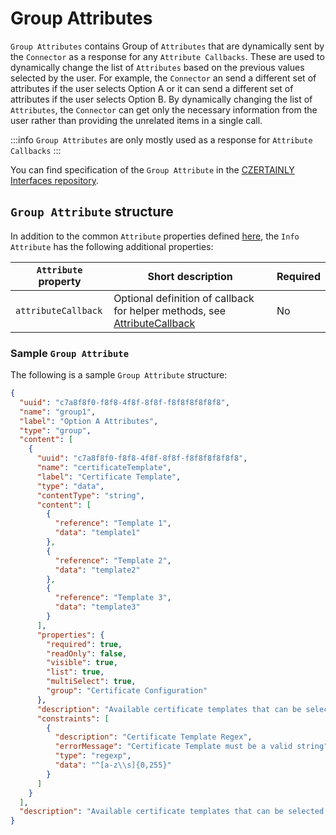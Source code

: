 # Group Attributes

`Group Attributes` contains Group of `Attributes` that are dynamically sent by the `Connector` as a response for any `Attribute Callbacks`. These are used to dynamically change the list of `Attributes` based on the previous values selected by the user. For example, the `Connector` an send a different set of attributes if the user selects Option A or it can send a different set of attributes if the user selects Option B. By dynamically changing the list of `Attributes`, the `Connector` can get only the necessary information from the user rather than providing the unrelated items in a single call.

:::info
`Group Attributes` are only mostly used as a response for `Attribute Callbacks`
:::


You can find specification of the `Group Attribute` in the [CZERTAINLY Interfaces repository](https://github.com/3KeyCompany/CZERTAINLY-Interfaces/blob/develop/src/main/java/com/czertainly/api/model/common/attribute/v2/GroupAttribute.java).

## `Group Attribute` structure

In addition to the common `Attribute` properties defined [here](10-overview#attributedefinition), the `Info Attribute` has the following additional properties:

| `Attribute` property | Short description                                                                                                                                                                                                                         | Required                                    |
| -------------------- | ----------------------------------------------------------------------------------------------------------------------------------------------------------------------------------------------------------------------------------------- | ------------------------------------------- |
| `attributeCallback`  | Optional definition of callback for helper methods, see [AttributeCallback](https://github.com/3KeyCompany/CZERTAINLY-Interfaces/blob/develop/src/main/java/com/czertainly/api/model/common/attribute/v2/callback/AttributeCallback.java) | <span class="badge badge--danger">No</span> |

### Sample `Group Attribute`

The following is a sample `Group Attribute` structure:

```json
{
  "uuid": "c7a8f8f0-f8f8-4f8f-8f8f-f8f8f8f8f8f8",
  "name": "group1",
  "label": "Option A Attributes",
  "type": "group",
  "content": [
    {
      "uuid": "c7a8f8f0-f8f8-4f8f-8f8f-f8f8f8f8f8f8",
      "name": "certificateTemplate",
      "label": "Certificate Template",
      "type": "data",
      "contentType": "string",
      "content": [
        {
          "reference": "Template 1",
          "data": "template1"
        },
        {
          "reference": "Template 2",
          "data": "template2"
        },
        {
          "reference": "Template 3",
          "data": "template3"
        }
      ],
      "properties": {
        "required": true,
        "readOnly": false,
        "visible": true,
        "list": true,
        "multiSelect": true,
        "group": "Certificate Configuration"
      },
      "description": "Available certificate templates that can be selected for the certificate request",
      "constraints": [
        {
          "description": "Certificate Template Regex",
          "errorMessage": "Certificate Template must be a valid string",
          "type": "regexp",
          "data": "^[a-z\\s]{0,255}"
        }
      ]
    }
  ],
  "description": "Available certificate templates that can be selected for the certificate request",
}
```
